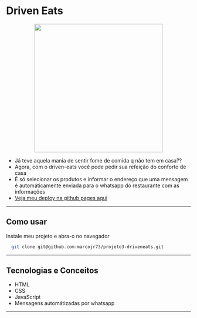 
# Driven Eats

<p align="center">
   <img width=350 src="https://notion-emojis.s3-us-west-2.amazonaws.com/prod/svg-twitter/1f354.svg"/>
</p>


- Já teve aquela mania de sentir fome de comida q não tem em casa??
- Agora, com o driven-eats você pode pedir sua refeição do conforto de casa
- É só selecionar os produtos e informar o endereço que uma mensagem é automáticamente enviada para o whatsapp do restaurante com as informações
- [Veja meu deploy na github pages aqui](https://marcojr73.github.io/projeto3-driveneats/)

***

## Como usar

Instale meu projeto e abra-o no navegador

```bash
  git clone git@github.com:marcojr73/projeto3-driveneats.git
```

***

##	 Tecnologias e Conceitos

- HTML
- CSS
- JavaScript
- Mensagens automátizadas por whatsapp
***
    
